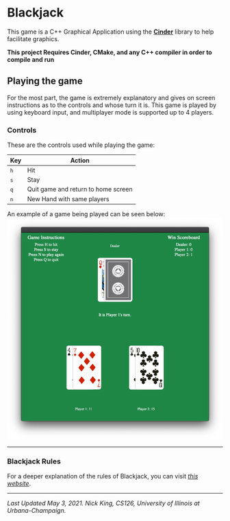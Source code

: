 # Blackjack

This game is a C++ Graphical Application using the [**Cinder**](https://libcinder.org/) library to help facilitate graphics.

**This project Requires Cinder, CMake, and any C++ compiler in order to compile and run**


## Playing the game

For the most part, the game is extremely explanatory and gives on screen instructions as to the controls and whose turn it is.
This game is played by using keyboard input, and multiplayer mode is supported up to 4 players.

### Controls

These are the controls used while playing the game:

| Key       | Action                               |
|---------- |--------------------------------------|
| `h`       | Hit                                  |
| `s`       | Stay                                 |
| `q`       | Quit game and return to home screen  |
| `n`       | New Hand with same players           |



An example of a game being played can be seen below:
![Blackjack gameplay image](assets/gameImage.png)

------
### Blackjack Rules

For a deeper explanation of the rules of Blackjack, you can visit [*this website*](https://bicyclecards.com/how-to-play/blackjack/).

-----
*Last Updated May 3, 2021. Nick King, CS126, University of Illinois at Urbana-Champaign.*